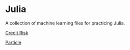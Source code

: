 # Julia

A collection of machine learning files for practicing Julia.

[Credit Risk](https://vincentarelbundock.github.io/Rdatasets/doc/Stat2Data/CreditRisk.html)

[Particle](https://www.kaggle.com/naharrison/particle-identification-from-detector-responses)
